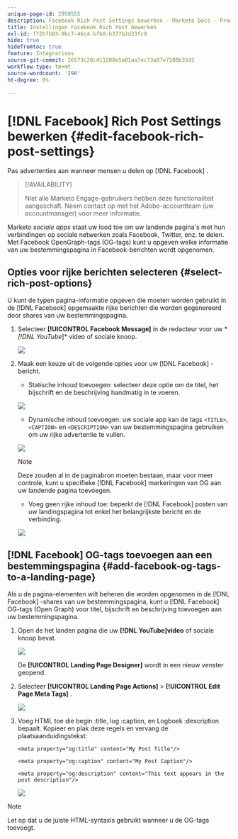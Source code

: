 ```yaml
---
unique-page-id: 2950555
description: Facebook Rich Post Settings bewerken - Marketo Docs - Productdocumentatie
title: Instellingen Facebook Rich Post bewerken
exl-id: f72bfb03-9bc7-46c4-bfb8-b377b2d23fc9
hide: true
hidefromtoc: true
feature: Integrations
source-git-commit: 26573c20c411208e5a01aa7ec73a97e7208b35d5
workflow-type: tm+mt
source-wordcount: '290'
ht-degree: 0%

---
```


# [!DNL Facebook] Rich Post Settings bewerken {#edit-facebook-rich-post-settings}

Pas advertenties aan wanneer mensen u delen op [!DNL Facebook] .

>[!AVAILABILITY]
>
>Niet alle Marketo Engage-gebruikers hebben deze functionaliteit aangeschaft. Neem contact op met het Adobe-accountteam (uw accountmanager) voor meer informatie.

Marketo _sociale apps_ staat uw lood toe om uw landende pagina&#39;s met hun verbindingen op sociale netwerken zoals Facebook, Twitter, enz. te delen. Met Facebook OpenGraph-tags (OG-tags) kunt u opgeven welke informatie van uw bestemmingspagina in Facebook-berichten wordt opgenomen.

## Opties voor rijke berichten selecteren {#select-rich-post-options}

U kunt de typen pagina-informatie opgeven die moeten worden gebruikt in de [!DNL Facebook] opgemaakte rijke berichten die worden gegenereerd door shares van uw bestemmingspagina.

1. Selecteer **[!UICONTROL Facebook Message]** in de redacteur voor uw * *[!DNL YouTube*]* video of sociale knoop.

   ![](assets/image2014-9-22-16-3a47-3a21.png)

1. Maak een keuze uit de volgende opties voor uw [!DNL Facebook] -bericht.

   * Statische inhoud toevoegen: selecteer deze optie om de titel, het bijschrift en de beschrijving handmatig in te voeren.

   ![](assets/image2014-9-22-16-3a48-3a0.png)

   * Dynamische inhoud toevoegen: uw sociale app kan de tags `<TITLE>`, `<CAPTION>` en `<DESCRIPTION>` van uw bestemmingspagina gebruiken om uw rijke advertentie te vullen.

   ![](assets/image2014-9-22-16-3a48-3a9.png)

   >[!NOTE]
   >
   >Deze zouden al in de paginabron moeten bestaan, maar voor meer controle, kunt u specifieke [!DNL Facebook] markeringen van OG aan uw landende pagina toevoegen.

   * Voeg geen rijke inhoud toe: beperkt de [!DNL Facebook] posten van uw landingspagina tot enkel het belangrijkste bericht en de verbinding.

   ![](assets/image2014-9-22-16-3a48-3a18.png)

## [!DNL Facebook] OG-tags toevoegen aan een bestemmingspagina {#add-facebook-og-tags-to-a-landing-page}

Als u de pagina-elementen wilt beheren die worden opgenomen in de [!DNL Facebook] -shares van uw bestemmingspagina, kunt u [!DNL Facebook] OG-tags (Open Graph) voor titel, bijschrift en beschrijving toevoegen aan uw bestemmingspagina.

1. Open de het landen pagina die uw **[!DNL YouTube]video** of sociale knoop bevat.

   ![](assets/image2014-9-22-16-3a51-3a28.png)

   De **[!UICONTROL Landing Page Designer]** wordt in een nieuw venster geopend.

1. Selecteer **[!UICONTROL Landing Page Actions]** > **[!UICONTROL Edit Page Meta Tags]** .

   ![](assets/image2014-9-22-16-3a51-3a36.png)

1. Voeg HTML toe die begin :title, log :caption, en Logboek :description bepaalt. Kopieer en plak deze regels en vervang de plaatsaanduidingstekst:

   `<meta property="og:title" content="My Post Title"/>`

   `<meta property="og:caption" content="My Post Caption"/>`

   `<meta property="og:description" content="This text appears in the post description"/>`

   ![](assets/image2014-9-22-16-3a52-3a8.png)

>[!NOTE]
>
>Let op dat u de juiste HTML-syntaxis gebruikt wanneer u de OG-tags toevoegt.
